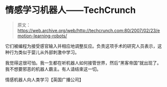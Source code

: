 # 情感学习机器人——TechCrunch

> 原文：<https://web.archive.org/web/http://techcrunch.com:80/2007/02/23/emotion-learning-robots/>

它们被编程为接受感官输入并相应地调整反应。负责这项手术的研究人员表示，这种行为类似于婴儿从外部刺激中学习。

我觉得这很可怕。我一生都在听机器人如何接管世界，然后“黑客帝国”就出现了。我不想要邪恶的机器人霸主。有人请结束这一切。

情感机器人向人类学习【英国广播公司】